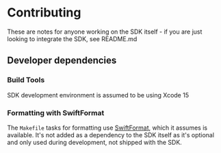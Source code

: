 # Contributing

These are notes for anyone working on the SDK itself - if you are just looking to integrate the SDK, see README.md

## Developer dependencies

### Build Tools

SDK development environment is assumed to be using Xcode 15

### Formatting with SwiftFormat

The `Makefile` tasks for formatting use [SwiftFormat](https://github.com/nicklockwood/SwiftFormat), which it assumes is available. It's not added as a dependency to the SDK itself as it's optional and only used during development, not shipped with the SDK.

